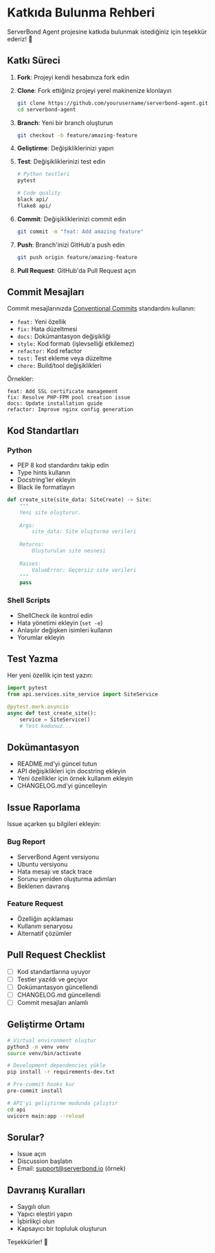 # Katkıda Bulunma Rehberi

ServerBond Agent projesine katkıda bulunmak istediğiniz için teşekkür ederiz! 🎉

## Katkı Süreci

1. **Fork**: Projeyi kendi hesabınıza fork edin
2. **Clone**: Fork ettiğiniz projeyi yerel makinenize klonlayın
   ```bash
   git clone https://github.com/yourusername/serverbond-agent.git
   cd serverbond-agent
   ```

3. **Branch**: Yeni bir branch oluşturun
   ```bash
   git checkout -b feature/amazing-feature
   ```

4. **Geliştirme**: Değişikliklerinizi yapın

5. **Test**: Değişikliklerinizi test edin
   ```bash
   # Python testleri
   pytest
   
   # Code quality
   black api/
   flake8 api/
   ```

6. **Commit**: Değişikliklerinizi commit edin
   ```bash
   git commit -m "feat: Add amazing feature"
   ```

7. **Push**: Branch'inizi GitHub'a push edin
   ```bash
   git push origin feature/amazing-feature
   ```

8. **Pull Request**: GitHub'da Pull Request açın

## Commit Mesajları

Commit mesajlarınızda [Conventional Commits](https://www.conventionalcommits.org/) standardını kullanın:

- `feat:` Yeni özellik
- `fix:` Hata düzeltmesi
- `docs:` Dokümantasyon değişikliği
- `style:` Kod formatı (işlevselliği etkilemez)
- `refactor:` Kod refactor
- `test:` Test ekleme veya düzeltme
- `chore:` Build/tool değişiklikleri

Örnekler:
```
feat: Add SSL certificate management
fix: Resolve PHP-FPM pool creation issue
docs: Update installation guide
refactor: Improve nginx config generation
```

## Kod Standartları

### Python
- PEP 8 kod standardını takip edin
- Type hints kullanın
- Docstring'ler ekleyin
- Black ile formatlayın

```python
def create_site(site_data: SiteCreate) -> Site:
    """
    Yeni site oluşturur.
    
    Args:
        site_data: Site oluşturma verileri
        
    Returns:
        Oluşturulan site nesnesi
        
    Raises:
        ValueError: Geçersiz site verileri
    """
    pass
```

### Shell Scripts
- ShellCheck ile kontrol edin
- Hata yönetimi ekleyin (`set -e`)
- Anlaşılır değişken isimleri kullanın
- Yorumlar ekleyin

## Test Yazma

Her yeni özellik için test yazın:

```python
import pytest
from api.services.site_service import SiteService

@pytest.mark.asyncio
async def test_create_site():
    service = SiteService()
    # Test kodunuz...
```

## Dokümantasyon

- README.md'yi güncel tutun
- API değişiklikleri için docstring ekleyin
- Yeni özellikler için örnek kullanım ekleyin
- CHANGELOG.md'yi güncelleyin

## Issue Raporlama

Issue açarken şu bilgileri ekleyin:

### Bug Report
- ServerBond Agent versiyonu
- Ubuntu versiyonu
- Hata mesajı ve stack trace
- Sorunu yeniden oluşturma adımları
- Beklenen davranış

### Feature Request
- Özelliğin açıklaması
- Kullanım senaryosu
- Alternatif çözümler

## Pull Request Checklist

- [ ] Kod standartlarına uyuyor
- [ ] Testler yazıldı ve geçiyor
- [ ] Dokümantasyon güncellendi
- [ ] CHANGELOG.md güncellendi
- [ ] Commit mesajları anlamlı

## Geliştirme Ortamı

```bash
# Virtual environment oluştur
python3 -m venv venv
source venv/bin/activate

# Development dependencies yükle
pip install -r requirements-dev.txt

# Pre-commit hooks kur
pre-commit install

# API'yi geliştirme modunda çalıştır
cd api
uvicorn main:app --reload
```

## Sorular?

- Issue açın
- Discussion başlatın
- Email: support@serverbond.io (örnek)

## Davranış Kuralları

- Saygılı olun
- Yapıcı eleştiri yapın
- İşbirlikçi olun
- Kapsayıcı bir topluluk oluşturun

Teşekkürler! 🙏

